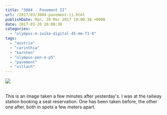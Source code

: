 ```yaml
---
title: "3804 - Pavement II"
url: /2017/03/3804-pavement-ii.html
publishDate: Mon, 20 Mar 2017 19:00:38 +0000
date: 2017-03-20 20:00:38
categories: 
  - "olympus-m-zuiko-digital-45-mm-f1-8"
tags: 
  - "austria"
  - "carinthia"
  - "karnten"
  - "olympus-pen-e-p5"
  - "pavement"
  - "villach"
---
```

<div class="container">
<div class="center"><a target="_blank" href="https://d25zfm9zpd7gm5.cloudfront.net/1200x1200/2016/20160904_142912_lr.jpg"><img class="webfeedsFeaturedVisual" src="https://d25zfm9zpd7gm5.cloudfront.net/0600x0600/2016/20160904_142912_lr.jpg" /></a></div>
</div>
<br />

This is an image taken a few minutes after yesterday's. I was at the railway station booking a seat reservation. One has been taken before, the other one after, both in spots a few meters apart. 
